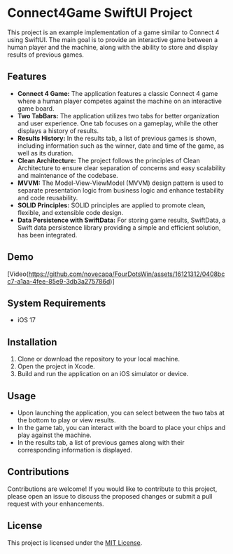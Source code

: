 # Connect4Game SwiftUI Project

This project is an example implementation of a game similar to Connect 4 using SwiftUI.
The main goal is to provide an interactive game between a human player and the machine, along with the ability to store and display results of previous games.

## Features

- **Connect 4 Game:** The application features a classic Connect 4 game where a human player competes against the machine on an interactive game board.
- **Two TabBars:** The application utilizes two tabs for better organization and user experience. One tab focuses on a gameplay, while the other displays a history of results.
- **Results History:** In the results tab, a list of previous games is shown, including information such as the winner, date and time of the game, as well as its duration.
- **Clean Architecture:** The project follows the principles of Clean Architecture to ensure clear separation of concerns and easy scalability and maintenance of the codebase.
- **MVVM:** The Model-View-ViewModel (MVVM) design pattern is used to separate presentation logic from business logic and enhance testability and code reusability.
- **SOLID Principles:** SOLID principles are applied to promote clean, flexible, and extensible code design.
- **Data Persistence with SwiftData:** For storing game results, SwiftData, a Swift data persistence library providing a simple and efficient solution, has been integrated.

## Demo

[Video(https://github.com/novecapa/FourDotsWin/assets/16121312/0408bcc7-a1aa-4fee-85e9-3db3a275786d)]

## System Requirements

- iOS 17

## Installation

1. Clone or download the repository to your local machine.
2. Open the project in Xcode.
3. Build and run the application on an iOS simulator or device.

## Usage

- Upon launching the application, you can select between the two tabs at the bottom to play or view results.
- In the game tab, you can interact with the board to place your chips and play against the machine.
- In the results tab, a list of previous games along with their corresponding information is displayed.

## Contributions

Contributions are welcome! If you would like to contribute to this project, please open an issue to discuss the proposed changes or submit a pull request with your enhancements.

## License

This project is licensed under the [MIT License](LICENSE).
